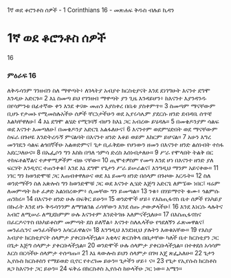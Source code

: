 ﻿
1ኛ ወደ ቆሮንቶስ ሰዎች - 1 Corinthians 16 - መጽሐፍ ቅዱስ ብሉይ ኪዳን
# 1ኛ ወደ ቆሮንቶስ ሰዎች
16
### ምዕራፍ 16
 ለቅዱሳንም ገንዘብን ስለ ማዋጣት፥ ለገላትያ አብያተ ክርስቲያናት እንደ ደነገግሁት እናንተ ደግሞ እንዲሁ አድርጉ።
2  እኔ ስመጣ ይህ የገንዘብ ማዋጣት ያን ጊዜ እንዳይሆን፥ ከእናንተ እያንዳንዱ በየሳምንቱ በፊተኛው ቀን እንደ ቀናው መጠን እያስቀረ በቤቱ ያስቀምጥ።
3  ስመጣም ማናቸውም ቢሆኑ የታመኑ የሚመስሉአችሁ ሰዎች ቸርነታችሁን ወደ ኢየሩሳሌም ያደርሱ ዘንድ ደብዳቤ ሰጥቼ እልካቸዋለሁ፤
4  እኔ ደግሞ ልሄድ የሚገባኝ ብሆን ከእኔ ጋር አብረው ይሄዳሉ።
5  በመቄዶንያም ሳልፍ ወደ እናንተ እመጣለሁ፤ በመቄዶንያ አድርጌ አልፋለሁና፤
6  እናንተም ወደምሄድበት ወደ ማናቸውም ስፍራ በጉዞዬ እንድትረዱኝ ምናልባት በእናንተ ዘንድ እቆይ ወይም እከርም ይሆናል።
7  አሁን እግረ መንገዴን ሳልፍ ልጎበኛችሁ አልወድምና፤ ጌታ ቢፈቅደው የሆነውን ዘመን በእናንተ ዘንድ ልሰነብት ተስፋ አደርጋለሁና።
8  በኤፌሶን ግን እስከ በዓለ ኀምሳ ድረስ እሰነብታለሁ።
9  ሥራ የሞላበት ትልቅ በር ተከፍቶልኛልና ተቃዋሚዎችም ብዙ ናቸው።
10  ጢሞቴዎስም የመጣ እንደ ሆነ በእናንተ ዘንድ ያለ ፍርሃት እንዲኖር ተጠንቀቁ፤ እንደ እኔ ደግሞ የጌታን ሥራ ይሠራልና፤ እንግዲህ ማንም አይናቀው።
11  ነገር ግን ከወንድሞቹ ጋር እጠብቀዋለሁና ወደ እኔ ይመጣ ዘንድ በሰላም በጉዞው እርዱት።
12  ስለ ወንድማችን ስለ አጵሎስ ግን ከወንድሞቹ ጋር ወደ እናንተ ሊሄድ እጅግ አድርጌ ለምኜው ነበር፤ ዛሬም ለመምጣት ከቶ ፈቃድ አልነበረውም፥ ሲመቸው ግን ይመጣል።
13  ንቁ፥ በሃይማኖት ቁሙ፥ ጎልምሱ ጠንክሩ።
14  በእናንተ ዘንድ ሁሉ በፍቅር ይሁን።
15  ወንድሞች ሆይ፥ የእስጢፋኖስ ቤተ ሰዎች የአካይያ በኩራት እንደ ሆኑ ቅዱሳንንም ለማገልገል ራሳቸውን እንደ ሰጡ ታውቃላችሁ፤
16  እንደ እነርሱ ላሉትና አብሮ ለሚሠራ ለሚደክምም ሁሉ እናንተም እንድትገዙ እለምናችኋለሁ።
17  በእስጢፋኖስና በፈርዶናጥስ በአካይቆስም መምጣት ደስ ይለኛል፥ እናንተ ስለሌላችሁ የጎደለኝን ፈጽመዋልና፤ መንፈሴንና መንፈሳችሁን አሳርፈዋልና።
18  እንግዲህ እንደነዚህ ያሉትን እወቁአቸው።
19  የእስያ አብያተ ክርስቲያናት ሰላምታ ያቀርቡላችኋል። አቂላና ጵርስቅላ በቤታቸው ካለች ቤተ ክርስቲያን ጋር በጌታ እጅግ ሰላምታ ያቀርቡላችኋል።
20  ወንድሞች ሁሉ ሰላምታ ያቀርቡላችኋል። በተቀደሰ አሳሳም እርስ በርሳችሁ ሰላምታ ተሰጣጡ።
21  እኔ ጳውሎስ ይህን ሰላምታ በገዛ እጄ ጽፌአለሁ።
22  ጌታን ኢየሱስ ክርስቶስን የማይወድ ቢኖር የተረገመ ይሁን። ጌታችን ሆይ፥ ና።
23  የጌታ የኢየሱስ ክርስቶስ ጸጋ ከእናንተ ጋር ይሁን።
24  ፍቅሬ በክርስቶስ ኢየሱስ ከሁላችሁ ጋር ነው። አሜን። 
